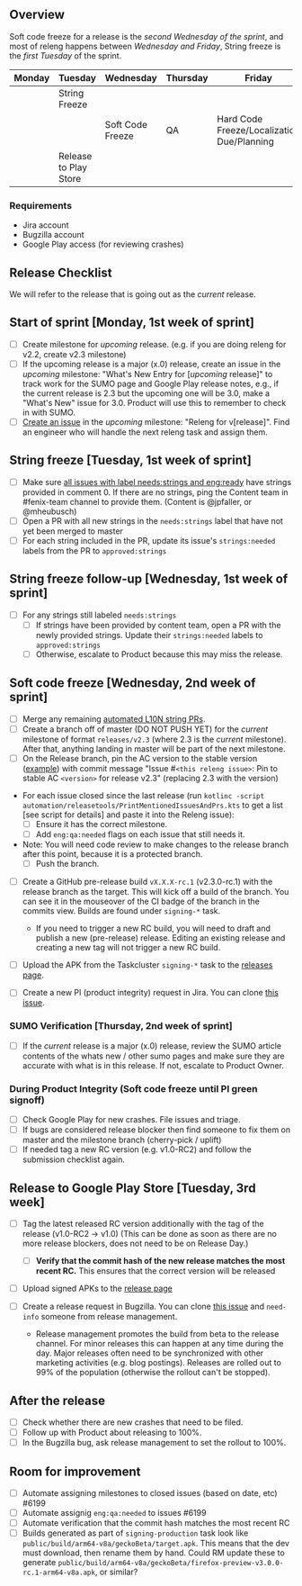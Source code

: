 ## Overview ##
Soft code freeze for a release is the *second Wednesday of the sprint*, and most of releng happens between *Wednesday and Friday*, String freeze is the *first Tuesday* of the sprint.

| Monday       | Tuesday                   | Wednesday                    | Thursday       | Friday      |
|--------------|---------------------------|------------------------------|----------------|-------------|
|              | String Freeze             |                              |                |             |
|              |                           | Soft Code Freeze             | QA             | Hard Code Freeze/Localization Due/Planning
|              | Release to Play Store     |                              |                |            |

### Requirements
- Jira account
- Bugzilla account
- Google Play access (for reviewing crashes)

## Release Checklist
We will refer to the release that is going out as the *current* release.

## Start of sprint [Monday, 1st week of sprint]
- [ ] Create milestone for *upcoming* release. (e.g. if you are doing releng for v2.2, create v2.3 milestone)
- [ ] If the upcoming release is a major (x.0) release, create an issue in the *upcoming* milestone: "What's New Entry for [*upcoming* release]" to track work for the SUMO page and Google Play release notes, e.g., if the current release is 2.3 but the upcoming one will be 3.0, make a "What's New" issue for 3.0. Product will use this to remember to check in with SUMO.
- [ ] [Create an issue](https://github.com/mozilla-mobile/fenix/issues/new?template=release_checklist.md&title=Releng+for+) in the *upcoming* milestone: "Releng for v[release]". Find an engineer who will handle the next releng task and assign them.

## String freeze [Tuesday, 1st week of sprint]
- [ ] Make sure [all issues with label needs:strings and eng:ready](https://github.com/mozilla-mobile/fenix/issues?utf8=%E2%9C%93&q=is%3Aopen+label%3Aneeds%3Astrings+label%3Aeng%3Aready) have strings provided in comment 0. If there are no strings, ping the Content team in #fenix-team channel to provide them. (Content is @jpfaller, or @mheubusch)
- [ ] Open a PR with all new strings in the `needs:strings` label that have not yet been merged to master
- [ ] For each string included in the PR, update its issue's `strings:needed` labels from the PR to `approved:strings`

## String freeze follow-up [Wednesday, 1st week of sprint]
- [ ] For any strings still labeled `needs:strings`
    - [ ] If strings have been provided by content team, open a PR with the newly provided strings. Update their `strings:needed` labels to `approved:strings`
    - [ ] Otherwise, escalate to Product because this may miss the release.

## Soft code freeze [Wednesday, 2nd week of sprint]
- [ ] Merge any remaining [automated L10N string PRs](https://github.com/mozilla-mobile/fenix/pull/6156).
- [ ] Create a branch off of master (DO NOT PUSH YET) for the *current* milestone of format `releases/v2.3` (where 2.3 is the *current* milestone). After that, anything landing in master will be part of the next milestone.
- [ ] On the Release branch, pin the AC version to the stable version ([example](https://github.com/mozilla-mobile/fenix/commit/e413da29f6a7a7d4a765817a9cd5687abbf27619)) with commit message "Issue #`<this releng issue>`: Pin to stable AC `<version>` for release v2.3" (replacing 2.3 with the version)
- For each issue closed since the last release (run `kotlinc -script automation/releasetools/PrintMentionedIssuesAndPrs.kts` to get a list [see script for details] and paste it into the Releng issue):
  - [ ] Ensure it has the correct milestone.
  - [ ] Add `eng:qa:needed` flags on each issue that still needs it.
- Note: You will need code review to make changes to the release branch after this point, because it is a protected branch.
    - [ ] Push the branch.

- [ ] Create a GitHub pre-release build `vX.X.X-rc.1` (v2.3.0-rc.1)  with the release branch as the target. This will kick off a build of the branch. You can see it in the mouseover of the CI badge of the branch in the commits view. Builds are found under `signing-*` task.
    - If you need to trigger a new RC build, you will need to draft and publish a new (pre-release) release. Editing an existing release and creating a new tag will not trigger a new RC build.

- [ ] Upload the APK from the Taskcluster `signing-*` task to the [releases page](https://github.com/mozilla-mobile/fenix/releases).
- [ ] Create a new PI (product integrity) request in Jira. You can clone [this issue](https://jira.mozilla.com/browse/PI-219).


### SUMO Verification [Thursday, 2nd week of sprint]
- [ ] If the *current* release is a major (x.0) release, review the SUMO article contents of the whats new / other sumo pages and make sure they are accurate with what is in this release. If not, escalate to Product Owner.

### During Product Integrity (Soft code freeze until PI green signoff)

- [ ] Check Google Play for new crashes. File issues and triage.
- [ ] If bugs are considered release blocker then find someone to fix them on master and the milestone branch (cherry-pick / uplift)
- [ ] If needed tag a new RC version (e.g. v1.0-RC2) and follow the submission checklist again.

## Release to Google Play Store [Tuesday, 3rd week]

- [ ] Tag the latest released RC version additionally with the tag of the release (v1.0-RC2 -> v1.0) (This can be done as soon as there are no more release blockers, does not need to be on Release Day.)
    - [ ] **Verify that the commit hash of the new release matches the most recent RC.**  This ensures that the correct version will be released
- [ ] Upload signed APKs to the [release page](https://github.com/mozilla-mobile/fenix/releases)
- [ ] Create a release request in Bugzilla. You can clone [this issue](https://bugzilla.mozilla.org/show_bug.cgi?id=1571967) and `need-info` someone from release management.

    - Release management promotes the build from beta to the release channel. For minor releases this can happen at any time during the day. Major releases often need to be synchronized with other marketing activities (e.g. blog postings). Releases are rolled out to 99% of the population (otherwise the rollout can't be stopped).

## After the release

- [ ] Check whether there are new crashes that need to be filed.
- [ ] Follow up with Product about releasing to 100%.
- [ ] In the Bugzilla bug, ask release management to set the rollout to 100%.

## Room for improvement
- [ ] Automate assigning milestones to closed issues (based on date, etc) #6199
- [ ] Automate assignig `eng:qa:needed` to issues #6199
- [ ] Automate verification that the commit hash matches the most recent RC
- [ ] Builds generated as part of `signing-production` task look like `public/build/arm64-v8a/geckoBeta/target.apk`.  This means that the dev must download, then rename them by hand.  Could RM update these to generate `public/build/arm64-v8a/geckoBeta/firefox-preview-v3.0.0-rc.1-arm64-v8a.apk`, or similar?
